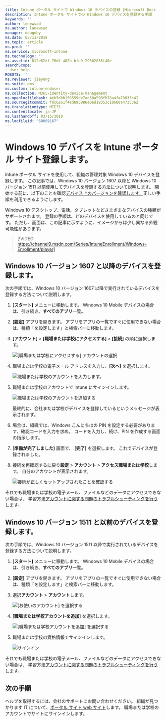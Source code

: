 ```yaml
---
title: Intune ポータル サイトで Windows 10 デバイスの登録 |Microsoft Docs
description: Intune ポータル サイトでの Windows 10 デバイスを登録する手順
keywords: ''
author: lenewsad
ms.author: lanewsad
manager: dougeby
ms.date: 03/11/2019
ms.topic: article
ms.prod: ''
ms.service: microsoft-intune
ms.technology: ''
ms.assetid: 812e82df-76df-402b-bfe9-29302838f40e
searchScope:
- User help
ROBOTS: ''
ms.reviewer: jieyang
ms.suite: ems
ms.custom: intune-enduser
ms.collection: M365-identity-device-management
ms.openlocfilehash: 4eb5dbb150559de7ad30a598fb78a4fa78033c42
ms.sourcegitcommit: fdc6261f4ed695986e06d18353c10660a4735362
ms.translationtype: MTE75
ms.contentlocale: ja-JP
ms.lasthandoff: 03/15/2019
ms.locfileid: "58069167"
---
```

# <a name="enroll-windows-10-devices-with-intune-company-portal"></a>Windows 10 デバイスを Intune ポータル サイト登録します。

Intune ポータル サイトを使用して、組織の管理対象 Windows 10 デバイスを登録します。 この記事では、Windows 10 バージョン 1607 以降と Windows 10 バージョン 1511 以前使用してデバイスを登録する方法について説明します。 開始する前に、以下のことを確認[デバイス上のバージョンを確認します。](windows-enrollment-company-portal.md#find-windows-10-version-number)正しい手順を利用できるようにします。  

Windows 10 デスクトップ、電話、タブレットなどさまざまなデバイスの種類がサポートされます。 登録の手順は、どのデバイスを使用しているのと同じです。 ただし、画面は、この記事に示すように、イメージからは少し異なる外観可能性があります。  

> [!VIDEO https://channel9.msdn.com/Series/IntuneEnrollment/Windows-Enrollment/player]  

## <a name="enroll-windows-10-version-1607-and-later-device"></a>Windows 10 バージョン 1607 と以降のデバイスを登録します。 
次の手順では、Windows 10 バージョン 1607 以降で実行されているデバイスを登録する方法について説明します。  

1. **[スタート]** メニューに移動します。 Windows 10 Mobile デバイスの場合は、引き続き、**すべてのアプリ**一覧。

2. **[設定]** アプリを開きます。 アプリをアプリの一覧ですぐに使用できない場合は、種類「を設定します」と検索バーに移動します。

3. **[アカウント]** > **[職場または学校にアクセスする]** > **[接続]** の順に選択します。  


    ![[職場または学校にアクセスする] アカウントの選択](./media/w10-enroll-rs1-connect-to-work-or-school.png)  

4. 職場または学校の電子メール アドレスを入力し、**[次へ]** を選択します。  


   ![職場または学校のアカウントを入力します。](./media/w10-enroll-rs1-set-up-work-or-school-account.png)  

5. 職場または学校のアカウントで Intune にサインインします。  


    ![職場または学校のアカウントを追加する](./media/w10-enroll-rs1-enter-your-credentials.png)  

    最終的に、会社または学校がデバイスを登録しているというメッセージが表示されます。

6. 場合は、組織では、Windows こんにちはの PIN を設定する必要があります、確認コードを入力を求め。 コードを入力し、続け、PIN を作成する画面の指示します。  

7. **[準備が完了しました]** 画面で、 **[完了]** を選択します。 これでデバイスが登録されました。  

8. 接続を再確認するに戻り**設定** > **アカウント** > **アクセス職場または学校**します。  自分のアカウントが表示されます。  


    ![接続が正しくセットアップされたことを確認する](./media/w10-enroll-rs1-validate-successful-enrollment.png)  

それでも職場または学校の電子メール、ファイルなどのデータにアクセスできない場合は、 学習方法[アカウントに関する問題のトラブルシューティングを行う](troubleshoot-your-windows-10-device-windows.md#troubleshooting-steps-to-follow-if-you-see-access-work-or-school)します。  

## <a name="enroll-windows-10-version-1511-and-earlier-device"></a>Windows 10 バージョン 1511 と以前のデバイスを登録します。  
次の手順では、Windows 10 バージョン 1511 以降で実行されているデバイスを登録する方法について説明します。  

1. **[スタート]** メニューに移動します。 Windows 10 Mobile デバイスの場合は、引き続き、**すべてのアプリ**一覧。

2. **[設定]** アプリを開きます。 アプリをアプリの一覧ですぐに使用できない場合は、種類「を設定します」と検索バーに移動します。

3. 選択**アカウント** > **アカウント**します。  


    ![[お使いのアカウント] を選択する](./media/W10-enroll-2-accounts-your-account.png)  

5. **[職場または学校アカウントを追加]** を選択します。  


    ![[職場または学校アカウントを追加] を選択する](./media/w10-enroll-3-add-work-school-acct.png)  

6. 職場または学校の資格情報でサインインします。  


    ![サインイン](./media/W10-enroll-4-sign-in.png)  

それでも職場または学校の電子メール、ファイルなどのデータにアクセスできない場合は、 学習方法[アカウントに関する問題のトラブルシューティングを行う](troubleshoot-your-windows-10-device-windows.md#troubleshooting-steps-to-follow-if-you-see-your-account)します。   

## <a name="next-steps"></a>次の手順  

ヘルプを取得するには、会社のサポートにお問い合わせください。 組織が見つかります IT について、[ポータル サイト web サイト](https://go.microsoft.com/fwlink/?linkid=2010980)します。 職場または学校のアカウントでサイトにサインインします。  

 

